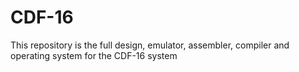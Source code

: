 # CDF-16
This repository is the full design, emulator, assembler, compiler and operating system for the CDF-16 system
